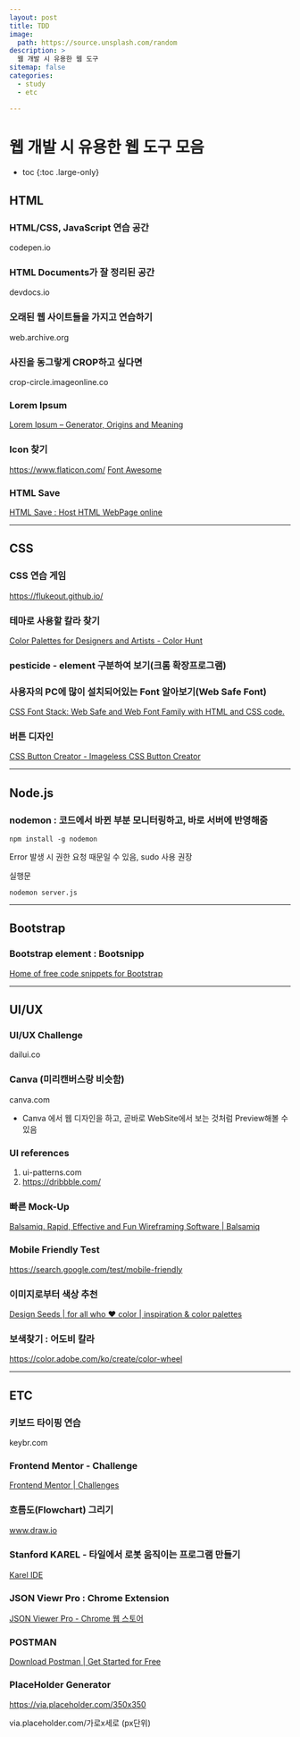 ```yaml
---
layout: post
title: TDD
image:
  path: https://source.unsplash.com/random
description: >
  웹 개발 시 유용한 웹 도구
sitemap: false
categories:
  - study
  - etc

---
```

# 웹 개발 시 유용한 웹 도구 모음

* toc
{:toc .large-only}

## HTML
### HTML/CSS, JavaScript 연습 공간
codepen.io

### HTML Documents가 잘 정리된 공간
devdocs.io

### 오래된 웹 사이트들을 가지고 연습하기
web.archive.org

### 사진을 동그랗게 CROP하고 싶다면
crop-circle.imageonline.co

### Lorem Ipsum
[Lorem Ipsum – Generator, Origins and Meaning](https://loremipsum.io/)

### Icon 찾기
https://www.flaticon.com/
[Font Awesome](https://fontawesome.com/)

### HTML Save
[HTML Save : Host HTML WebPage online](https://htmlsave.com/?user=new)
- - - -

## CSS
### CSS 연습 게임
https://flukeout.github.io/

### 테마로 사용할 칼라 찾기
[Color Palettes for Designers and Artists - Color Hunt](https://colorhunt.co/)

### pesticide - element 구분하여 보기(크롬 확장프로그램)

### 사용자의 PC에 많이 설치되어있는 Font 알아보기(Web Safe Font)
[CSS Font Stack: Web Safe and Web Font Family with HTML and CSS code.](https://www.cssfontstack.com/)

### 버튼 디자인
[CSS Button Creator - Imageless CSS Button Creator](https://cssbuttoncreator.com/)

- - - -
## Node.js
### nodemon : 코드에서 바뀐 부분 모니터링하고, 바로 서버에 반영해줌
```
npm install -g nodemon
```
Error 발생 시 권한 요청 때문일 수 있음, sudo 사용 권장

실행문
```
nodemon server.js
```

- - - -
## Bootstrap
### Bootstrap element : Bootsnipp
[Home of free code snippets for Bootstrap](https://bootsnipp.com/)

- - - -
## UI/UX
### UI/UX Challenge
dailui.co

### Canva (미리캔버스랑 비슷함)
canva.com
- Canva 에서 웹 디자인을 하고, 곧바로 WebSite에서 보는 것처럼 Preview해볼 수 있음

### UI references
1. ui-patterns.com
2. https://dribbble.com/

### 빠른 Mock-Up
[Balsamiq. Rapid, Effective and Fun Wireframing Software | Balsamiq](https://balsamiq.com/)

### Mobile Friendly Test
https://search.google.com/test/mobile-friendly

### 이미지로부터 색상 추천
[Design Seeds | for all who ♥ color | inspiration & color palettes](https://www.design-seeds.com/)

### 보색찾기 : 어도비 칼라
https://color.adobe.com/ko/create/color-wheel

- - - -

## ETC
### 키보드 타이핑 연습
keybr.com

### Frontend Mentor - Challenge
[Frontend Mentor | Challenges](https://www.frontendmentor.io/challenges)

### 흐름도(Flowchart) 그리기
www.draw.io

### Stanford KAREL - 타일에서 로봇 움직이는 프로그램 만들기
[Karel IDE](https://stanford.edu/~cpiech/karel/ide.html)

### JSON Viewr Pro : Chrome Extension
[JSON Viewer Pro - Chrome 웹 스토어](https://chrome.google.com/webstore/detail/json-viewer-pro/eifflpmocdbdmepbjaopkkhbfmdgijcc/related)

### POSTMAN
[Download Postman | Get Started for Free](https://www.postman.com/downloads/?utm_source=postman-home)

### PlaceHolder Generator
https://via.placeholder.com/350x350

via.placeholder.com/가로x세로 (px단위)
